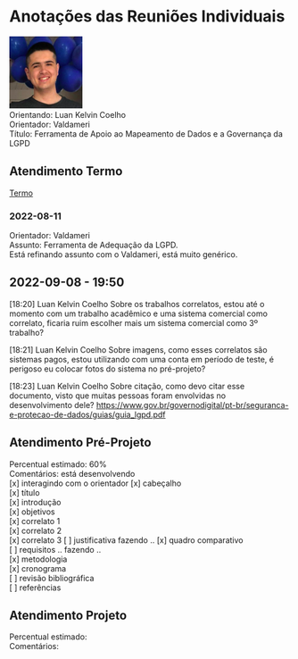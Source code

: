 # Anotações das Reuniões Individuais  

![foto](foto.png "foto")  
Orientando: Luan Kelvin Coelho  
Orientador: Valdameri  
Título: Ferramenta de Apoio ao Mapeamento de Dados e a Governança da LGPD  

## Atendimento Termo  

[Termo](Termo.pdf "Termo")  

### 2022-08-11

Orientador: Valdameri  
Assunto: Ferramenta de Adequação da LGPD.  
Está refinando assunto com o Valdameri, está muito genérico.  

## 2022-09-08 - 19:50

\[18:20\] Luan Kelvin Coelho
Sobre os trabalhos correlatos, estou até o momento com um trabalho acadêmico e uma sistema comercial como correlato, ficaria ruim escolher mais um sistema comercial como 3º trabalho?

\[18:21\] Luan Kelvin Coelho
Sobre imagens, como esses correlatos são sistemas pagos, estou utilizando com uma conta em período de teste, é perigoso eu colocar fotos do sistema no pré-projeto?

\[18:23\] Luan Kelvin Coelho
Sobre citação, como devo citar esse documento, visto que muitas pessoas foram envolvidas no desenvolvimento dele?
<https://www.gov.br/governodigital/pt-br/seguranca-e-protecao-de-dados/guias/guia_lgpd.pdf>

## Atendimento Pré-Projeto  

Percentual estimado: 60%  
Comentários: está desenvolvendo  
[x] interagindo com o orientador
[x] cabeçalho  
[x] título  
[x] introdução  
[x] objetivos  
[x] correlato 1  
[x] correlato 2  
[x] correlato 3
[ ] justificativa  fazendo ..
[x] quadro comparativo  
[ ] requisitos .. fazendo ..  
[x] metodologia  
[x] cronograma  
[ ] revisão bibliográfica  
[ ] referências  

## Atendimento Projeto  

Percentual estimado:  
Comentários:  
